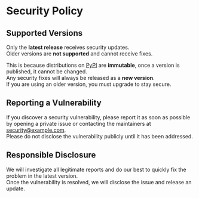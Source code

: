 # Security Policy

## Supported Versions
Only the **latest release** receives security updates.  
Older versions are **not supported** and cannot receive fixes.  

This is because distributions on [PyPI](https://pypi.org) are **immutable**, once a version is published, it cannot be changed.  
Any security fixes will always be released as a **new version**.  
If you are using an older version, you must upgrade to stay secure.

## Reporting a Vulnerability
If you discover a security vulnerability, please report it as soon as possible by opening a private issue or contacting the maintainers at security@example.com.  
Please do not disclose the vulnerability publicly until it has been addressed.

## Responsible Disclosure
We will investigate all legitimate reports and do our best to quickly fix the problem in the latest version.  
Once the vulnerability is resolved, we will disclose the issue and release an update.
